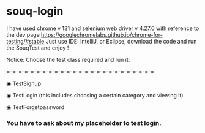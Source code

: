 # souq-login
I have used chrome v 131 and selenium web driver v 4.27.0 with reference to the dev page https://googlechromelabs.github.io/chrome-for-testing/#stable
Just use IDE: IntelliJ, or Eclipse, download the code and run the SouqTest and enjoy !

Notice: Choose the test class required and run it:

=-=-=-=-=-=-=-=-=-=-=-=-=-=-=-=-=-=-=-=-=-=-=-=-=

◉ TestSignup

◉ TestLogin (this includes choosing a certain category and viewing it)

◉ TestForgetpassword

### You have to ask about my placeholder <my-password> to test login.
